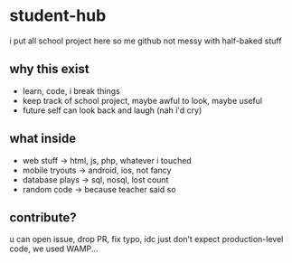 # student-hub

i put all school project here
so me github not messy with half-baked stuff

## why this exist

* learn, code, i break things
* keep track of school project, maybe awful to look, maybe useful
* future self can look back and laugh (nah i'd cry)

## what inside

* web stuff → html, js, php, whatever i touched
* mobile tryouts → android, ios, not fancy
* database plays → sql, nosql, lost count
* random code → because teacher said so

## contribute?

u can
open issue, drop PR, fix typo, idc
just don’t expect production-level code, we used WAMP...